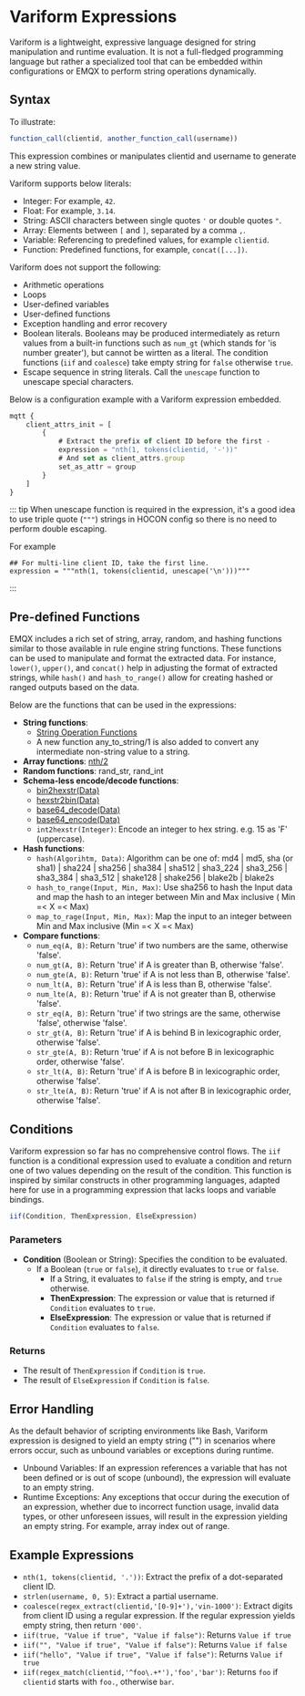 # Variform Expressions

Variform is a lightweight, expressive language designed for string manipulation and runtime evaluation.
It is not a full-fledged programming language but rather a specialized tool that can be embedded within
configurations or EMQX to perform string operations dynamically.

## Syntax

To illustrate:

```js
function_call(clientid, another_function_call(username))
```

This expression combines or manipulates clientid and username to generate a new string value.

Variform supports below literals:

- Integer: For example, `42`.
- Float: For example, `3.14`.
- String: ASCII characters between single quotes `'` or double quotes `"`.
- Array: Elements between `[` and `]`, separated by a comma `,`.
- Variable: Referencing to predefined values, for example `clientid`.
- Function: Predefined functions, for example, `concat([...])`.

Variform does not support the following:

- Arithmetic operations
- Loops
- User-defined variables
- User-defined functions
- Exception handling and error recovery
- Boolean literals. Booleans may be produced intermediately as return values from a built-in functions such as `num_gt` (which stands for 'is number greater'),
  but cannot be wirtten as a literal. The condition functions (`iif` and `coalesce`) take empty string for `false` otherwise `true`.
- Escape sequence in string literals. Call the `unescape` function to unescape special characters.

Below is a configuration example with a Variform expression embedded.

```js
mqtt {
    client_attrs_init = [
        {
            # Extract the prefix of client ID before the first -
            expression = "nth(1, tokens(clientid, '-'))"
            # And set as client_attrs.group
            set_as_attr = group
        }
    ]
}
```

::: tip
When unescape function is required in the expression, it's a good idea to use triple quote (`"""`) strings in HOCON config
so there is no need to perform double escaping.

For example

```
## For multi-line client ID, take the first line.
expression = """nth(1, tokens(clientid, unescape('\n')))"""
```
:::

## Pre-defined Functions

EMQX includes a rich set of string, array, random, and hashing functions similar to those available in rule engine string functions.
These functions can be used to manipulate and format the extracted data. For instance, `lower()`, `upper()`,
and `concat()` help in adjusting the format of extracted strings, while `hash()` and `hash_to_range()` allow for creating hashed or ranged outputs based on the data.

Below are the functions that can be used in the expressions:

- **String functions**:
  - [String Operation Functions](../data-integration/rule-sql-builtin-functions.md#string-operation-functions)
  - A new function any_to_string/1 is also added to convert any intermediate non-string value to a string.
- **Array functions**: [nth/2](../data-integration/rule-sql-builtin-functions.md#nth-n-integer-array-array-any)
- **Random functions**: rand_str, rand_int
- **Schema-less encode/decode functions**:
  - [bin2hexstr(Data)](../data-integration/rule-sql-builtin-functions.md#bin2hexstr-data-binary-string)
  - [hexstr2bin(Data)](../data-integration/rule-sql-builtin-functions.md#hexstr2bin-data-string-binary)
  - [base64_decode(Data)](../data-integration/rule-sql-builtin-functions.md#base64-decode-data-string-bytes-string)
  - [base64_encode(Data)](../data-integration/rule-sql-builtin-functions.md#base64-encode-data-string-bytes-string)
  - `int2hexstr(Integer)`: Encode an integer to hex string. e.g. 15 as 'F' (uppercase).
- **Hash functions**:
  - `hash(Algorihtm, Data)`: Algorithm can be one of: md4 | md5, sha (or sha1) | sha224 | sha256 | sha384 | sha512 | sha3_224 | sha3_256 | sha3_384 | sha3_512 | shake128 | shake256 | blake2b | blake2s
  - `hash_to_range(Input, Min, Max)`: Use sha256 to hash the Input data and map the hash to an integer between Min and Max inclusive ( Min =< X =< Max)
  - `map_to_rage(Input, Min, Max)`: Map the input to an integer between Min and Max inclusive (Min =< X =< Max)
- **Compare functions**:
  - `num_eq(A, B)`: Return 'true' if two numbers are the same, otherwise 'false'.
  - `num_gt(A, B)`: Return 'true' if A is greater than B, otherwise 'false'.
  - `num_gte(A, B)`: Return 'true' if A is not less than B, otherwise 'false'.
  - `num_lt(A, B)`: Return 'true' if A is less than B, otherwise 'false'.
  - `num_lte(A, B)`: Return 'true' if A is not greater than B, otherwise 'false'.
  - `str_eq(A, B)`: Return 'true' if two strings are the same, otherwise 'false', otherwise 'false'.
  - `str_gt(A, B)`: Return 'true' if A is behind B in lexicographic order, otherwise 'false'.
  - `str_gte(A, B)`: Return 'true' if A is not before B in lexicographic order, otherwise 'false'.
  - `str_lt(A, B)`: Return 'true' if A is before B in lexicographic order, otherwise 'false'.
  - `str_lte(A, B)`: Return 'true' if A is not after B in lexicographic order, otherwise 'false'.

## Conditions

Variform expression so far has no comprehensive control flows. The `iif` function is a conditional expression used
to evaluate a condition and return one of two values depending on the result of the condition. This function is
inspired by similar constructs in other programming languages, adapted here for use in a programming expression
that lacks loops and variable bindings.

```js
iif(Condition, ThenExpression, ElseExpression)
```

### Parameters

- **Condition** (Boolean or String): Specifies the condition to be evaluated.
  - If a Boolean (`true` or `false`), it directly evaluates to `true` or `false`.
    - If a String, it evaluates to `false` if the string is empty, and `true` otherwise.
    - **ThenExpression**: The expression or value that is returned if `Condition` evaluates to `true`.
    - **ElseExpression**: The expression or value that is returned if `Condition` evaluates to `false`.

### Returns

- The result of `ThenExpression` if `Condition` is `true`.
- The result of `ElseExpression` if `Condition` is `false`.

## Error Handling

As the default behavior of scripting environments like Bash, Variform expression is designed to yield an empty string ("") in scenarios where errors occur, such as unbound variables or exceptions during runtime.

- Unbound Variables: If an expression references a variable that has not been defined or is out of scope (unbound), the expression will evaluate to an empty string.
- Runtime Exceptions: Any exceptions that occur during the execution of an expression, whether due to incorrect function usage, invalid data types, or other unforeseen issues, will result in the expression yielding an empty string. For example, array index out of range.

## Example Expressions

- `nth(1, tokens(clientid, '.'))`:  Extract the prefix of a dot-separated client ID.
- `strlen(username, 0, 5)`: Extract a partial username.
- `coalesce(regex_extract(clientid,'[0-9]+'),'vin-1000')`: Extract digits from client ID using a regular expression. If the regular expression yields empty string, then return `'000'`.
- `iif(true, "Value if true", "Value if false")`: Returns `Value if true`
- `iif("", "Value if true", "Value if false")`: Returns `Value if false`
- `iif("hello", "Value if true", "Value if false")`: Returns `Value if true`
- `iif(regex_match(clientid,'^foo\.+*'),'foo','bar')`: Returns `foo` if `clientid` starts with `foo.`, otherwise `bar`.
